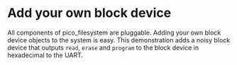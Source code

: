 # Add your own block device

All components of pico\_filesystem are pluggable. Adding your own block device objects to the system is easy.
This demonstration adds a noisy block device that outputs `read`, `erase` and `program` to the block device in hexadecimal to the UART.
